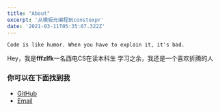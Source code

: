 ```yaml
---
title: "About"
excerpt: '从模板元编程到constexpr'
date: '2021-03-11T05:35:07.322Z'
---
```


`Code is like humor. When you have to explain it, it's bad.`

Hey，我是**fffzlfk**一名西电CS在读本科生
学习之余，我还是一个喜欢折腾的人

### 你可以在下面找到我

- [GitHub](https://github.com/fffzlfk)
- [Email](mailto:fffzlfk@qq.com)